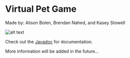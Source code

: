 # Virtual Pet Game
Made by:
Alison Bolen, Brendan Nahed, and Kasey Stowell

![alt text](http://i65.tinypic.com/2m2j4a1.gif "Title screen shot.")

Check out the [Javadoc](https://misskaseyann.github.io/350-animal-app/) for documentation.

More information will be added in the future...

